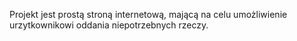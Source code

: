 Projekt jest prostą stroną internetową, mającą na celu umożliwienie urzytkownikowi oddania niepotrzebnych rzeczy.
